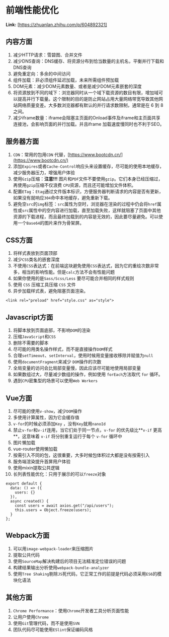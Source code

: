 # 前端性能优化



 **Link:** [https://zhuanlan.zhihu.com/p/604892321]

## 内容方面  

1. 减少HTTP请求：雪碧图、合并文件
2. 减少DNS查询：DNS缓存、将资源分布到恰当数量的主机名，平衡并行下载和DNS查询
3. 避免重定向：多余的中间访问
4. 组件加载：非必须组件延迟加载，未来所需组件预加载
5. DOM元素：减少DOM元素数量、或者是减少DOM元素嵌套的深度
6. 将资源放到不同的域下：浏览器同时从一个域下载资源的数目有限，增加域可以提高并行下载量。这个限制的目的是防止网站占用大量网络带宽导致其他网站网络质量变差。大多数浏览器都有默认的并行请求数限制，通常是在 6 到 8 之间。
7. 减少iframe数量：iframe会阻塞主页面的Onload事件及iframe和主页面共享连接池，会影响页面的并行加载。并且iframe 加载速度慢同时也不利于SEO。

## 服务器方面  

1. `CDN`：常用的包用`CDN` 代替，[https://www.bootcdn.cn/](https://www.bootcdn.cn/)
2. 添加`Expires`或者`Cache-Control`响应头来设置缓存，尽可能的使用本地缓存，减少服务器压力，增强用户体验
3. 使用`Gzip`压缩：**注意!!!** 图片和`PDF`文件不要使用`gzip`。它们本身已经压缩过，再使用`gzip`压缩不仅浪费 `CPU`资源，而且还可能增加文件体积。
4. 配置`ETag`：`Etag`通过文件版本标识，方便服务器判断请求的内容是否有更新，如果没有就响应`304`命中本地缓存，避免重新下载。
5. 避免空`src`的`img`标签：`src`属性为空时，浏览器在渲染的过程中仍会将`href`属性或`src`属性中的空内容进行加载，直至加载失败，这样就阻塞了页面中其他资源的下载进程，而且最终加载到的内容是无效的，因此要尽量避免。可以使用一个`Base64`的图片来作为骨架屏。

## CSS方面  

1. 将样式表放到页面顶部
2. 减少`CSS`类名的嵌套深度
3. 不使用`CSS`表达式：在前端这块避免使用`CSS`表达式，因为它的重绘次数非常多，相当的影响性能。但是`calc`方法不会有性能问题
4. 如果你使用的是`Sass/Scss/Less` 要尽可能合并相同的样式规则
5. 使用 `CSS` 压缩工具压缩 `CSS` 文件
6. 异步加载样式表，避免阻塞页面渲染。

```
<link rel="preload" href="style.css" as="style">
```
## Javascript方面  

1. 将脚本放到页面底部，不影响`DOM`的渲染
2. 压缩`JavaScript`和`CSS`
3. 删除不需要的脚本
4. 尽可能的用类名操作样式，而不是直接操作`DOM`样式
5. 合理`setTimeout`、`setInterval`，使用时候用变量接收移除并赋值为`null`
6. 使用`documentFragment`来减少 `DOM`操作的次数
7. 全局变量的访问会比局部变量慢，因此应该尽可能地使用局部变量
8. 如果数组过大，尽量减少数组的操作，例如使用 `forEach`方法取代 `for` 循环。
9. 遇到`CPU`密集型的场景可以使用`Web Workers`

## Vue方面  

1. 尽可能的使用`v-show`，减少`DOM`操作
2. 多使用计算属性，因为它会缓存值
3. `v-for`的时候必须添加`Key` ，没有`Key`就用`nanoId`
4. 禁止`v-for`和`v-if`连用，当它们处于同一节点，`v-for` 的优先级比**`v-if` 更高**，这意味着 `v-if` 将分别重复运行于每个 `v-for` 循环中
5. 图片懒加载
6. vue-router使用懒加载
7. 按需引入不同的包，这很重要，大多时候包体积过大都是没有按需引入
8. 服务端渲染提升首屏用户体验
9. 使用mixin提取公共逻辑
10. 长列表性能优化：只用于展示的可以`freeze`对象

```
export default {
  data: () => ({
    users: {}
  }),
  async created() {
    const users = await axios.get("/api/users");
    this.users = Object.freeze(users);
  }
};

```
## Webpack方面  

1. 可以用`image-webpack-loader`来压缩图片
2. 提取公共代码
3. 使用`SourceMap`解决构建后的项目无法精准定位错误的问题
4. 构建结果输出分析使用`webpack-bundle-analyzer`
5. 使用`Tree Shaking`剔除`JS`死代码，它正常工作的前提是代码必须采用`ES6`的模块化语法

## 其他方面  

1. `Chrome Performance`：使用`Chrome`开发者工具分析页面性能
2. 让用户使用`Chrome`
3. 使用`Git`管理代码，而不是使用`SVN`
4. 团队代码尽可能使用`ESlint`保证编码风格

